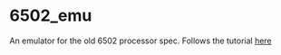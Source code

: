 # 6502_emu
An emulator for the old 6502 processor spec. Follows the tutorial [here](https://www.youtube.com/watch?v=qJgsuQoy9bc&amp;list=PLLwK93hM93Z13TRzPx9JqTIn33feefl37)
